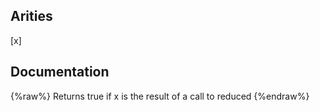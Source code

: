 ## Arities
[x]

## Documentation
{%raw%}
Returns true if x is the result of a call to reduced
{%endraw%}

